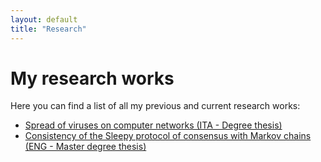```yaml
---
layout: default
title: "Research"
---
```


# My research works

Here you can find a list of all my previous and current research works:

- [Spread of viruses on computer networks (ITA - Degree thesis)](project-1.html)
- [Consistency of the Sleepy protocol of consensus with Markov chains (ENG - Master degree thesis)](project-2.html)

